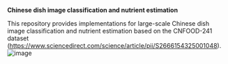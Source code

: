 **Chinese dish image classification and nutrient estimation**

This repository provides implementations for large-scale Chinese dish image classification and nutrient estimation based on the CNFOOD-241 dataset (https://www.sciencedirect.com/science/article/pii/S2666154325001048).
![image](https://github.com/user-attachments/assets/4d7c5312-1a61-4bb0-8be7-1df3108e4def)
